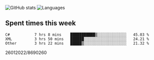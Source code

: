 ![GitHub stats](https://github-readme-stats.vercel.app/api?username=emipa606&theme=github_dark&show_icons=true) 
![Languages](https://github-readme-stats.vercel.app/api/top-langs/?username=emipa606&theme=github_dark&layout=compact)

## Spent times this week
<!--START_SECTION:waka-->

```text
C#           7 hrs 8 mins    ███████████▒░░░░░░░░░░░░░   45.03 %
XML          3 hrs 50 mins   ██████░░░░░░░░░░░░░░░░░░░   24.21 %
Other        3 hrs 22 mins   █████▒░░░░░░░░░░░░░░░░░░░   21.32 %
```

<!--END_SECTION:waka-->


26012022/8690260
